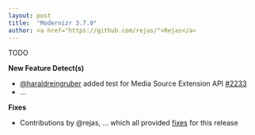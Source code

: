 ```yaml
---
layout: post
title:  "Modernizr 3.7.0"
author: <a href="https://github.com/rejas/">Rejas</a>
---
```


TODO

**New Feature Detect(s)**
- [@haraldreingruber](https://github.com/haraldreingruber) added test for Media Source Extension API [#2233](https://github.com/Modernizr/Modernizr/pull/2233)
- ...

**Fixes**
- Contributions by @rejas, ...
which all provided [fixes](https://github.com/Modernizr/Modernizr/compare/v3.6.0...v3.7.0) for this release
